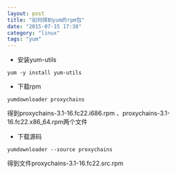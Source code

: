```yaml
---
layout: post
title: "如何得到yum的rpm包"
date: "2015-07-15 17:38"
category: "linux"
tags: "yum"
---
```


* 安装yum-utils

```
yum -y install yum-utils
```

* 下载rpm

```
yumdownloader proxychains
```
得到proxychains-3.1-16.fc22.i686.rpm 、proxychains-3.1-16.fc22.x86_64.rpm两个文件

* 下载源码

```
yumdownloader --source proxychains
```
得到文件proxychains-3.1-16.fc22.src.rpm
